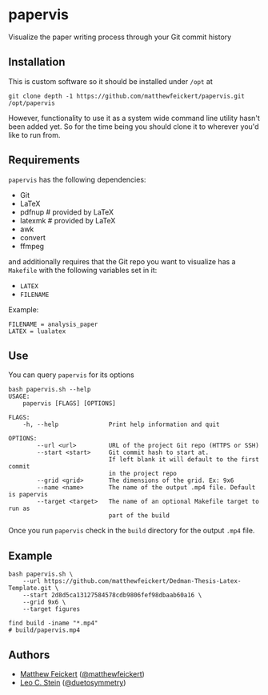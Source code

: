# papervis

Visualize the paper writing process through your Git commit history

## Installation

This is custom software so it should be installed under `/opt` at

```
git clone depth -1 https://github.com/matthewfeickert/papervis.git /opt/papervis
```

However, functionality to use it as a system wide command line utility hasn't been added yet. So for the time being you should clone it to wherever you'd like to run from.

## Requirements

`papervis` has the following dependencies:

- Git
- LaTeX
- pdfnup # provided by LaTeX
- latexmk # provided by LaTeX
- awk
- convert
- ffmpeg

and additionally requires that the Git repo you want to visualize has a `Makefile` with the following variables set in it:
- `LATEX`
- `FILENAME`

Example:
```
FILENAME = analysis_paper
LATEX = lualatex
```

## Use

You can query `papervis` for its options

```
bash papervis.sh --help
USAGE:
    papervis [FLAGS] [OPTIONS]

FLAGS:
    -h, --help              Print help information and quit

OPTIONS:
        --url <url>         URL of the project Git repo (HTTPS or SSH)
        --start <start>     Git commit hash to start at.
                            If left blank it will default to the first commit
                            in the project repo
        --grid <grid>       The dimensions of the grid. Ex: 9x6
        --name <name>       The name of the output .mp4 file. Default is papervis
        --target <target>   The name of an optional Makefile target to run as
                            part of the build

```

Once you run `papervis` check in the `build` directory for the output `.mp4` file.

## Example

```
bash papervis.sh \
    --url https://github.com/matthewfeickert/Dedman-Thesis-Latex-Template.git \
    --start 2d8d5ca13127584578cdb9806fef98dbaab60a16 \
    --grid 9x6 \
    --target figures
```

```
find build -iname "*.mp4"
# build/papervis.mp4
```

## Authors

- [Matthew Feickert](http://www.matthewfeickert.com/) ([@matthewfeickert](https://github.com/matthewfeickert))
- [Leo C. Stein](https://duetosymmetry.com/) ([@duetosymmetry](https://github.com/duetosymmetry))
